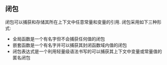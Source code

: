 ## 闭包

闭包可以捕获和存储其所在上下文中任意常量和变量的引用.
闭包采用如下三种形式:
+ 全局函数是一个有名字但不会捕获任何值的闭包
+ 嵌套函数是一个有名字并可以捕获其封闭函数域内值的闭包
+ 闭包表达式是一个利用轻量级语法书写的可以捕获其上下文中变量或常量值的匿名闭包
